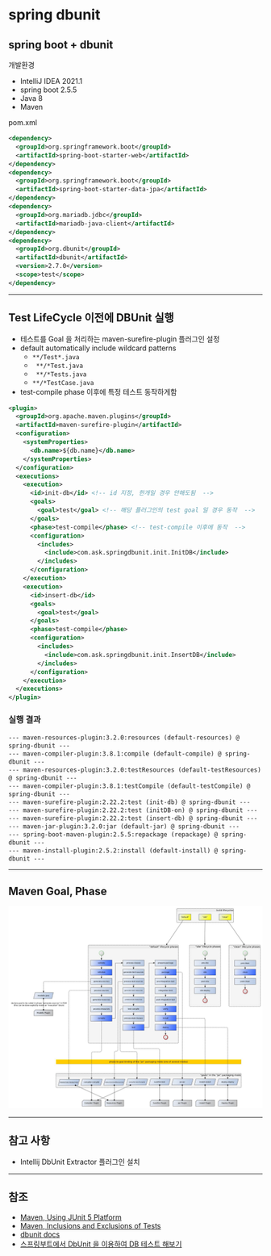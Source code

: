 # spring dbunit

## spring boot + dbunit
개발환경
- IntelliJ IDEA 2021.1
- spring boot 2.5.5
- Java 8
- Maven

pom.xml
```xml
<dependency>
  <groupId>org.springframework.boot</groupId>
  <artifactId>spring-boot-starter-web</artifactId>
</dependency>
<dependency>
  <groupId>org.springframework.boot</groupId>
  <artifactId>spring-boot-starter-data-jpa</artifactId>
</dependency>
<dependency>
  <groupId>org.mariadb.jdbc</groupId>
  <artifactId>mariadb-java-client</artifactId>
</dependency>
<dependency>
  <groupId>org.dbunit</groupId>
  <artifactId>dbunit</artifactId>
  <version>2.7.0</version>
  <scope>test</scope>
</dependency>
```

***
## Test LifeCycle 이전에 DBUnit 실행
- 테스트를 Goal 을 처리하는 maven-surefire-plugin 플러그인 설정
- default automatically include wildcard patterns
  - `**/Test*.java`
  - ` **/*Test.java`
  - ` **/*Tests.java`
  - `**/*TestCase.java`
- test-compile phase 이후에 특정 테스트 동작하게함

```xml
<plugin>
  <groupId>org.apache.maven.plugins</groupId>
  <artifactId>maven-surefire-plugin</artifactId>
  <configuration>
    <systemProperties>
      <db.name>${db.name}</db.name>
    </systemProperties>
  </configuration>
  <executions>
    <execution>
      <id>init-db</id> <!-- id 지정, 한개일 경우 안해도됨  -->
      <goals>
        <goal>test</goal> <!-- 해당 플러그인의 test goal 일 경우 동작  -->
      </goals>
      <phase>test-compile</phase> <!-- test-compile 이후에 동작  -->
      <configuration>
        <includes>
          <include>com.ask.springdbunit.init.InitDB</include>
        </includes>
      </configuration>
    </execution>
    <execution>
      <id>insert-db</id>
      <goals>
        <goal>test</goal>
      </goals>
      <phase>test-compile</phase>
      <configuration>
        <includes>
          <include>com.ask.springdbunit.init.InsertDB</include>
        </includes>
      </configuration>
    </execution>
  </executions>
</plugin>
```

### 실행 결과
```text
--- maven-resources-plugin:3.2.0:resources (default-resources) @ spring-dbunit ---
--- maven-compiler-plugin:3.8.1:compile (default-compile) @ spring-dbunit ---
--- maven-resources-plugin:3.2.0:testResources (default-testResources) @ spring-dbunit ---
--- maven-compiler-plugin:3.8.1:testCompile (default-testCompile) @ spring-dbunit ---
--- maven-surefire-plugin:2.22.2:test (init-db) @ spring-dbunit ---
--- maven-surefire-plugin:2.22.2:test (initDB-on) @ spring-dbunit ---
--- maven-surefire-plugin:2.22.2:test (insert-db) @ spring-dbunit ---
--- maven-jar-plugin:3.2.0:jar (default-jar) @ spring-dbunit ---
--- spring-boot-maven-plugin:2.5.5:repackage (repackage) @ spring-dbunit ---
--- maven-install-plugin:2.5.2:install (default-install) @ spring-dbunit ---
```
***
## Maven Goal, Phase
![01.images](./images/01.jpeg)

***
## 참고 사항
- Intellij DbUnit Extractor 플러그인 설치

***
## 참조
- [Maven, Using JUnit 5 Platform](https://maven.apache.org/surefire/maven-surefire-plugin/examples/junit-platform.html)
- [Maven, Inclusions and Exclusions of Tests](https://maven.apache.org/surefire/maven-surefire-plugin/examples/inclusion-exclusion.html)
- [dbunit docs](http://dbunit.sourceforge.net/components.html)
- [스프링부트에서 DbUnit 을 이용하여 DB 테스트 해보기](https://techblog.woowahan.com/2650)
